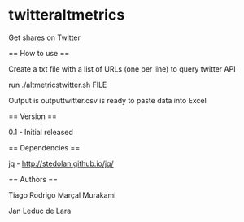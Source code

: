 twitteraltmetrics
=================

Get shares on Twitter

== How to use ==

Create a txt file with a list of URLs (one per line) to query twitter API

run ./altmetricstwitter.sh FILE

Output is outputtwitter.csv is ready to paste data into Excel

== Version ==

0.1 - Initial released

== Dependencies ==

jq - http://stedolan.github.io/jq/

== Authors ==

Tiago Rodrigo Marçal Murakami

Jan Leduc de Lara
